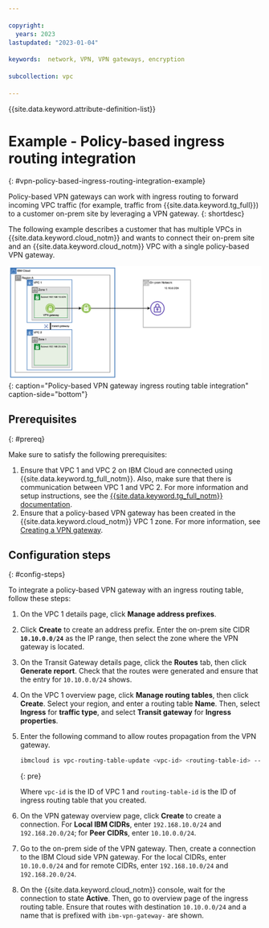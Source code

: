 ```yaml
---

copyright:
  years: 2023
lastupdated: "2023-01-04"

keywords:  network, VPN, VPN gateways, encryption

subcollection: vpc

---
```


{{site.data.keyword.attribute-definition-list}}

# Example - Policy-based ingress routing integration
{: #vpn-policy-based-ingress-routing-integration-example}  

Policy-based VPN gateways can work with ingress routing to forward incoming VPC traffic (for example, traffic from {{site.data.keyword.tg_full}}) to a customer on-prem site by leveraging a VPN gateway.
{: shortdesc}

The following example describes a customer that has multiple VPCs in {{site.data.keyword.cloud_notm}} and wants to connect their on-prem site and an {{site.data.keyword.cloud_notm}} VPC with a single policy-based VPN gateway.

![Policy-based VPN gateway ingress routing table integration](images/policy-based-vpn-gateway-ingress-routing-integration.png){: caption="Policy-based VPN gateway ingress routing table integration" caption-side="bottom"}

## Prerequisites
{: #prereq}

Make sure to satisfy the following prerequisites:

1. Ensure that VPC 1 and VPC 2 on IBM Cloud are connected using {{site.data.keyword.tg_full_notm}}. Also, make sure that there is communication between VPC 1 and VPC 2. For more information and setup instructions, see the [{{site.data.keyword.tg_full_notm}} documentation](/docs/transit-gateway).
1. Ensure that a policy-based VPN gateway has been created in the {{site.data.keyword.cloud_notm}} VPC 1 zone. For more information, see [Creating a VPN gateway](/vpc?topic=vpc-vpn-create-gateway).

## Configuration steps
{: #config-steps}

To integrate a policy-based VPN gateway with an ingress routing table, follow these steps:

1. On the VPC 1 details page, click **Manage address prefixes**.
1. Click **Create** to create an address prefix. Enter the on-prem site CIDR **`10.10.0.0/24`** as the IP range, then select the zone where the VPN gateway is located.
1. On the Transit Gateway details page, click the **Routes** tab, then click **Generate report**. Check that the routes were generated and ensure that the entry for `10.10.0.0/24` shows.
1. On the VPC 1 overview page, click **Manage routing tables**, then click **Create**. Select your region, and enter a routing table **Name**. Then, select **Ingress** for **traffic type**, and select **Transit gateway** for **Ingress properties**.
1. Enter the following command to allow routes propagation from the VPN gateway.

    ```sh
    ibmcloud is vpc-routing-table-update <vpc-id> <routing-table-id> --ar-rtf vpn_gateway
    ```
    {: pre}

   Where `vpc-id` is the ID of VPC 1 and `routing-table-id` is the ID of ingress routing table that you created.

1. On the VPN gateway overview page, click **Create** to create a connection. For **Local IBM CIDRs**, enter `192.168.10.0/24` and `192.168.20.0/24`; for **Peer CIDRs**, enter `10.10.0.0/24`.
1. Go to the on-prem side of the VPN gateway. Then, create a connection to the IBM Cloud side VPN gateway. For the local CIDRs, enter `10.10.0.0/24` and for remote CIDRs, enter `192.168.10.0/24` and `192.168.20.0/24`.
1. On the {{site.data.keyword.cloud_notm}} console, wait for the connection to state **Active**. Then, go to overview page of the ingress routing table. Ensure that routes with destination `10.10.0.0/24` and a name that is prefixed with `ibm-vpn-gateway-` are shown.
